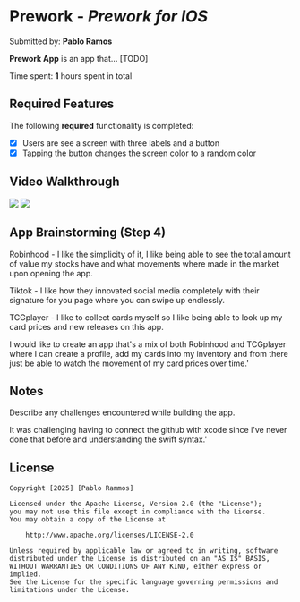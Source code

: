 # Prework - *Prework for IOS*

Submitted by: **Pablo Ramos**

**Prework App** is an app that... [TODO] 

Time spent: **1** hours spent in total

## Required Features

The following **required** functionality is completed:

- [X] Users are see a screen with three labels and a button
- [X] Tapping the button changes the screen color to a random color
 
## Video Walkthrough

![](https://i.imgur.com/dIPoGlF.gif)
![](https://i.imgur.com/JL1snRo.gif)


## App Brainstorming (Step 4)

Robinhood - I like the simplicity of it, I like being able to see the total amount of value my stocks have and what movements where made in the market upon opening the app.

Tiktok - I like how they innovated social media completely with their signature for you page where you can swipe up endlessly.

TCGplayer - I like to collect cards myself so I like being able to look up my card prices and new releases on this app.

I would like to create an app that's a mix of both Robinhood and TCGplayer where I can create a profile, add my cards into my inventory and from there just be able to watch the movement of my card prices over time.'

## Notes

Describe any challenges encountered while building the app.

It was challenging having to connect the github with xcode since i've never done that before and understanding the swift syntax.'

## License

    Copyright [2025] [Pablo Rammos]

    Licensed under the Apache License, Version 2.0 (the "License");
    you may not use this file except in compliance with the License.
    You may obtain a copy of the License at

        http://www.apache.org/licenses/LICENSE-2.0

    Unless required by applicable law or agreed to in writing, software
    distributed under the License is distributed on an "AS IS" BASIS,
    WITHOUT WARRANTIES OR CONDITIONS OF ANY KIND, either express or implied.
    See the License for the specific language governing permissions and
    limitations under the License.
